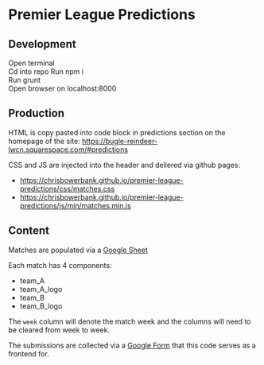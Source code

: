 # Premier League Predictions

## Development  
Open terminal  
Cd into repo
Run npm i  
Run grunt  
Open browser on localhost:8000

## Production  
HTML is copy pasted into code block in predictions section on the homepage of the site: https://bugle-reindeer-lwcn.squarespace.com/#predictions

CSS and JS are injected into the header and deliered via github pages:  
* https://chrisbowerbank.github.io/premier-league-predictions/css/matches.css
* https://chrisbowerbank.github.io/premier-league-predictions/js/min/matches.min.js

## Content  
Matches are populated via a [Google Sheet](https://docs.google.com/spreadsheets/d/1Cq-moMhz7MLKnomxK5qMkIXnOdJZi2N3SMcxamjxFKw/edit?usp=drive_web&ouid=105744439865364188074)

Each match has 4 components:
* team_A
* team_A_logo
* team_B
* team_B_logo

The `week` column will denote the match week and the columns will need to be cleared from week to week.

The submissions are collected via a [Google Form](https://docs.google.com/forms/d/1tu32J-pGtFoLui7FNGetTK9CeCGC2AE8EOGbAoAggG0/edit?usp=drive_web) that this code serves as a frontend for. 
